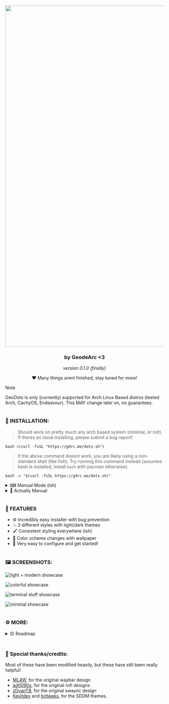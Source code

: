 <h3 align="center">
  <img width="2561" height="1084" alt="GeoDots Banner (cringe)" src="https://github.com/user-attachments/assets/c9e819ac-40ab-4e95-875d-b492a6f20fd8" />
  <h3 align="center">by <b>GeodeArc <3</b></h3>
</h3>

<div align="center">
  <i>version 0.1.0 (finally)</i>
  <p>❤️ Many things arent finished, stay tuned for more!</p>
</div>

> [!NOTE]
> GeoDots is only (currently) supported for Arch Linux Based distros (tested Arch, CachyOS, Endeavour). This MAY change later on, no guarantees.

#

### 🌟 INSTALLATION:

> Should work on pretty much any arch based system (minimal, or not). If theres an issue installing, please submit a bug report! 

```
bash <(curl -fsSL "https://gdrc.me/dots.sh")
```

> If the above command doesnt work, you are likely using a non-standard shell (like fish). Try running this command instead (assumes bash is installed, install `bash` with pacman otherwise).

```
bash -c "$(curl -fsSL https://gdrc.me/dots.sh)"
```

<details> 
  <summary>⌨ Manual Mode (ish)</summary>

  <p></p>

  - 🗃️ Ensure dependencies & update
  ```
  sudo pacman -Syu
  sudo pacman -S --needed git base-devel
  ```
  - 💾 Begin Installation!
  > Needs to be in home folder for now! May make the script better/adaptive if i feel like it
  ```
  cd
  git clone https://github.com/GeodeArc/GeoDots/
  cd GeoDots
  ./install.sh
  ```
</details> 

<details> 
  <summary>🐧 Actually Manual</summary>

  <p></p>

  - 🔄 Clone the repo. I hope you know how to do this already.
  
  - 🗃️ Head over the the gh-pages branch, and install the dependencies in the text files labeled 'pkg'. Not everything is 'technically' required.

  - 🔶 Go to each config folder in /.config/, and if required, move a config (e.g modern+light) to the root of that folder.

  - 💾 Copy folders from /.config/ to your .config folder

  - 🏠 Copy the /Dots folder to your home directory

</details> 

#

### 💫 FEATURES

- ⚙️ Incredibly easy installer with bug prevention 
- 💥 3 different styles with light/dark themes
- 🖌️ Consistent styling everywhere (ish)
- 🌈 Color scheme changes with wallpaper
- 🏃 Very easy to configure and get started!

# 

### 🖼️ SCREENSHOTS:

![light + modern showcase](https://github.com/user-attachments/assets/635816b8-79f0-441e-8463-f6ade9aa5827)

![colorful showcase](https://github.com/user-attachments/assets/6d8af081-8fe1-49bb-89c9-62195b0b4cee)

![terminal stuff showcase](https://github.com/user-attachments/assets/9e89de01-28b6-4a0f-9092-e76107d44ec4)

![minimal showcase](https://github.com/user-attachments/assets/7e8ed97d-9600-43a0-9f71-c2f575e90e4b)

# 

### ⚙ MORE:

<details> 
  <summary>🟡 Roadmap</summary>
  <h3>Current (Roadmap for first RELEASE):</h3>

  - Better hyprlock with clickable widgets + more hyprlock themes?

  <h3>Maybe later:</h3>

  - Add nvim config/editor choice?

  - Make settings script more robust/easier to use

  - Add hyprlock autologon (greetd probably)

  - Make some configs (waybar, swaync etc) less messy

  - Add matugen GTK theming, pywal can stay for now

  - Add pywalfox if firefox is selected

  - Add quicker installation (auto install)

  - Ability to choose nerd font, terminal, etc (might not add)

  - Switch from plaintext files to envvars?

  - Installer for other distros (sobbing emoji)

</details> 

# 

### 💞 Special thanks/credits:

Most of these have been modified heavily, but these have still been really helpful!

- [ML4W](https://ml4w.com), for the original waybar design
- [adi1090x](https://github.com/adi1090x/rofi), for the original rofi designs
- [zDyanTB](https://github.com/zDyanTB/HyprNova), for the original swaync design 
- [Keyitdev](https://github.com/Keyitdev/sddm-astronaut-theme) and [birbkeks](https://github.com/birbkeks/win11-sddm-theme), for the SDDM themes.